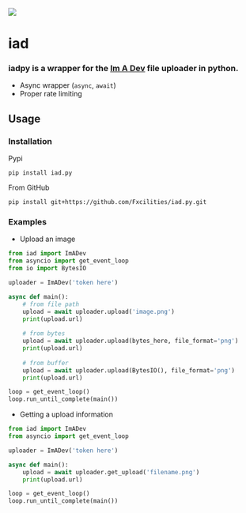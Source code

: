 <a href="https://https://discord.gg/dtrpGnUPPb"><img src="https://img.shields.io/discord/738471115810406531?color=blue&label=Discord%20Server"/></a>

# iad

### iadpy is a wrapper for the [Im A Dev](https://im-a-dev.xyz) file uploader in python.

- Async wrapper (`async`, `await`)
- Proper rate limiting

## Usage

### Installation

Pypi
```
pip install iad.py
```

From GitHub
```
pip install git+https://github.com/Fxcilities/iad.py.git
```

### Examples

- Upload an image
```py
from iad import ImADev
from asyncio import get_event_loop
from io import BytesIO

uploader = ImADev('token here')

async def main():
	# from file path
    upload = await uploader.upload('image.png')
    print(upload.url)
	
	# from bytes
	upload = await uploader.upload(bytes_here, file_format='png')
	print(upload.url)
	
	# from buffer
	upload = await uploader.upload(BytesIO(), file_format='png')
	print(upload.url)

loop = get_event_loop()
loop.run_until_complete(main())
```

- Getting a upload information
```py
from iad import ImADev
from asyncio import get_event_loop

uploader = ImADev('token here')

async def main():
    upload = await uploader.get_upload('filename.png')
    print(upload.url)

loop = get_event_loop()
loop.run_until_complete(main())
```